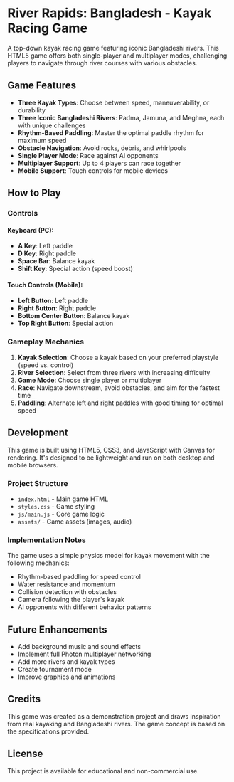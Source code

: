 # River Rapids: Bangladesh - Kayak Racing Game

A top-down kayak racing game featuring iconic Bangladeshi rivers. This HTML5 game offers both single-player and multiplayer modes, challenging players to navigate through river courses with various obstacles.

## Game Features

- **Three Kayak Types**: Choose between speed, maneuverability, or durability
- **Three Iconic Bangladeshi Rivers**: Padma, Jamuna, and Meghna, each with unique challenges
- **Rhythm-Based Paddling**: Master the optimal paddle rhythm for maximum speed
- **Obstacle Navigation**: Avoid rocks, debris, and whirlpools
- **Single Player Mode**: Race against AI opponents
- **Multiplayer Support**: Up to 4 players can race together
- **Mobile Support**: Touch controls for mobile devices

## How to Play

### Controls

#### Keyboard (PC):
- **A Key**: Left paddle
- **D Key**: Right paddle
- **Space Bar**: Balance kayak
- **Shift Key**: Special action (speed boost)

#### Touch Controls (Mobile):
- **Left Button**: Left paddle
- **Right Button**: Right paddle
- **Bottom Center Button**: Balance kayak
- **Top Right Button**: Special action

### Gameplay Mechanics

1. **Kayak Selection**: Choose a kayak based on your preferred playstyle (speed vs. control)
2. **River Selection**: Select from three rivers with increasing difficulty
3. **Game Mode**: Choose single player or multiplayer
4. **Race**: Navigate downstream, avoid obstacles, and aim for the fastest time
5. **Paddling**: Alternate left and right paddles with good timing for optimal speed

## Development

This game is built using HTML5, CSS3, and JavaScript with Canvas for rendering. It's designed to be lightweight and run on both desktop and mobile browsers.

### Project Structure
- `index.html` - Main game HTML
- `styles.css` - Game styling
- `js/main.js` - Core game logic
- `assets/` - Game assets (images, audio)

### Implementation Notes

The game uses a simple physics model for kayak movement with the following mechanics:
- Rhythm-based paddling for speed control
- Water resistance and momentum
- Collision detection with obstacles
- Camera following the player's kayak
- AI opponents with different behavior patterns

## Future Enhancements

- Add background music and sound effects
- Implement full Photon multiplayer networking
- Add more rivers and kayak types
- Create tournament mode
- Improve graphics and animations

## Credits

This game was created as a demonstration project and draws inspiration from real kayaking and Bangladeshi rivers. The game concept is based on the specifications provided.

## License

This project is available for educational and non-commercial use.